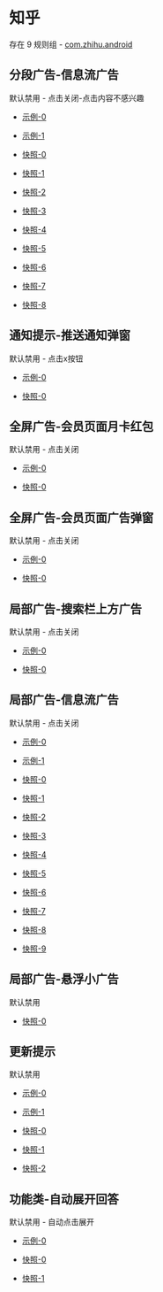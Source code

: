 # 知乎

存在 9 规则组 - [com.zhihu.android](/src/apps/com.zhihu.android.ts)

## 分段广告-信息流广告

默认禁用 - 点击关闭-点击内容不感兴趣

- [示例-0](https://m.gkd.li/57941037/f6498773-af55-4ba9-96fa-4c0597523d55)
- [示例-1](https://m.gkd.li/57941037/c52e22c6-987e-46c2-a4ca-e1182972ed94)

- [快照-0](https://i.gkd.li/i/13849671)
- [快照-1](https://i.gkd.li/i/12647525)
- [快照-2](https://i.gkd.li/i/14178516)
- [快照-3](https://i.gkd.li/i/13849442)
- [快照-4](https://i.gkd.li/i/14178979)
- [快照-5](https://i.gkd.li/i/14321041)
- [快照-6](https://i.gkd.li/i/14468152)
- [快照-7](https://i.gkd.li/i/14192451)
- [快照-8](https://i.gkd.li/i/13849689)

## 通知提示-推送通知弹窗

默认禁用 - 点击x按钮

- [示例-0](https://m.gkd.li/57941037/25cfef06-fe50-4250-bf45-1f6210f95063)

- [快照-0](https://i.gkd.li/i/12647583)

## 全屏广告-会员页面月卡红包

默认禁用 - 点击关闭

- [示例-0](https://m.gkd.li/57941037/335dee89-4b55-40f1-8316-b7b4f86a8ee6)

- [快照-0](https://i.gkd.li/i/12647421)

## 全屏广告-会员页面广告弹窗

默认禁用 - 点击关闭

- [示例-0](https://m.gkd.li/57941037/9eb78a95-c2dc-4a8b-9b86-f9d0fc0ed6fd)

- [快照-0](https://i.gkd.li/i/12707676)

## 局部广告-搜索栏上方广告

默认禁用 - 点击关闭

- [示例-0](https://m.gkd.li/101449500/11c26ab8-0b01-4345-8ea8-d4e97233b723)

- [快照-0](https://i.gkd.li/i/14156887)

## 局部广告-信息流广告

默认禁用 - 点击关闭

- [示例-0](https://m.gkd.li/57941037/0443d5cb-aa24-4447-afd7-58c5a09af835)
- [示例-1](https://m.gkd.li/45487685/c7d89c48-91d1-4658-b22e-d2626117be8b)

- [快照-0](https://i.gkd.li/i/14178980)
- [快照-1](https://i.gkd.li/i/14206949)
- [快照-2](https://i.gkd.li/i/14232195)
- [快照-3](https://i.gkd.li/i/14235024)
- [快照-4](https://i.gkd.li/i/14206988)
- [快照-5](https://i.gkd.li/i/14220104)
- [快照-6](https://i.gkd.li/i/14421277)
- [快照-7](https://i.gkd.li/i/14296163)
- [快照-8](https://i.gkd.li/i/14332161)
- [快照-9](https://i.gkd.li/i/14391614)

## 局部广告-悬浮小广告

默认禁用

- [快照-0](https://i.gkd.li/i/14296251)

## 更新提示

默认禁用

- [示例-0](https://m.gkd.li/57941037/728ea1cd-ca19-4de9-9e7e-eb2a3513f965)
- [示例-1](https://m.gkd.li/57941037/728ea1cd-ca19-4de9-9e7e-eb2a3513f965)

- [快照-0](https://i.gkd.li/i/14445502)
- [快照-1](https://i.gkd.li/i/14445815)
- [快照-2](https://i.gkd.li/i/14445502)

## 功能类-自动展开回答

默认禁用 - 自动点击展开

- [示例-0](https://m.gkd.li/57941037/6f6e5fd0-98a8-4a92-be02-7f34e3c5b8bd)

- [快照-0](https://i.gkd.li/i/12647688)
- [快照-1](https://i.gkd.li/i/12707687)
